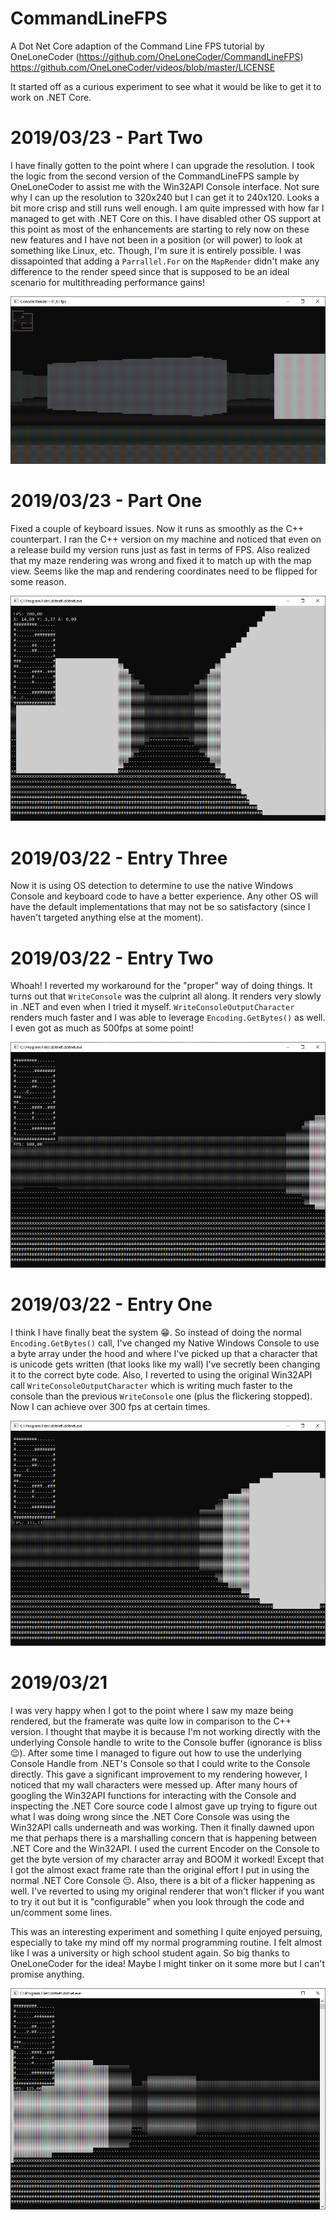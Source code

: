 # CommandLineFPS
A Dot Net Core adaption of the Command Line FPS tutorial by OneLoneCoder (https://github.com/OneLoneCoder/CommandLineFPS)
https://github.com/OneLoneCoder/videos/blob/master/LICENSE

It started off as a curious experiment to see what it would be like to get it to work on .NET Core.

# 2019/03/23 - Part Two
I have finally gotten to the point where I can upgrade the resolution. I took the logic from the second version of the CommandLineFPS
sample by OneLoneCoder to assist me with the Win32API Console interface.
Not sure why I can up the resolution to 320x240 but I can get it to 240x120.
Looks a bit more crisp and still runs well enough. I am quite impressed with how far I managed to get with .NET Core on this.
I have disabled other OS support at this point as most of the enhancements are starting to rely now on these new features and
I have not been in a position (or will power) to look at something like Linux, etc. Though, I'm sure it is entirely possible.
I was dissapointed that adding a `Parrallel.For` on the `MapRender` didn't make any difference to the render speed since that
is supposed to be an ideal scenario for multithreading performance gains!

![Screenshot](Screenshots/Screenshot5.png)

# 2019/03/23 - Part One
Fixed a couple of keyboard issues. Now it runs as smoothly as the C++ counterpart. I ran the C++ version on my machine and noticed that even
on a release build my version runs just as fast in terms of FPS. Also realized that my maze rendering was wrong and fixed it to match up with
the map view. Seems like the map and rendering coordinates need to be flipped for some reason.

![Screenshot](Screenshots/Screenshot4.png)

# 2019/03/22 - Entry Three
Now it is using OS detection to determine to use the native Windows Console and keyboard code to have a better experience.
Any other OS will have the default implementations that may not be so satisfactory (since I haven't targeted anything else at the moment).

# 2019/03/22 - Entry Two
Whoah! I reverted my workaround for the "proper" way of doing things. It turns out that `WriteConsole` was the culprint all along.
It renders very slowly in .NET and even when I tried it myself. `WriteConsoleOutputCharacter` renders much faster and I was able
to leverage `Encoding.GetBytes()` as well. I even got as much as 500fps at some point!

![Screenshot](Screenshots/Screenshot3.png)

# 2019/03/22 - Entry One
I think I have finally beat the system 😁. So instead of doing the normal `Encoding.GetBytes()` call, I've changed my Native Windows
Console to use a byte array under the hood and where I've picked up that a character that is unicode gets written (that looks like my wall)
I've secretly been changing it to the correct byte code. Also, I reverted to using the original Win32API call `WriteConsoleOutputCharacter`
which is writing much faster to the console than the previous `WriteConsole` one (plus the flickering stopped). Now I can achieve over 300 fps
at certain times.

![Screenshot](Screenshots/Screenshot2.png)

# 2019/03/21
I was very happy when I got to the point where I saw my maze being rendered, but the framerate was quite low
in comparison to the C++ version. I thought that maybe it is because I'm not working directly with the
underlying Console handle to write to the Console buffer (ignorance is bliss 😉).
After some time I managed to figure out how to use the underlying Console Handle from .NET's Console so that
I could write to the Console directly. This gave a significant improvement to my rendering however, I noticed
that my wall characters were messed up. After many hours of googling the Win32API functions for interacting
with the Console and inspecting the .NET Core source code I almost gave up trying to figure out what I was doing wrong
since the .NET Core Console was using the Win32API calls underneath and was working.
Then it finally dawned upon me that perhaps there is a marshalling concern that is happening between .NET Core and
the Win32API. I used the current Encoder on the Console to get the byte version of my character array and BOOM it worked!
Except that I got the almost exact frame rate than the original effort I put in using the normal .NET Core Console 😔.
Also, there is a bit of a flicker happening as well. I've reverted to using my original renderer that won't flicker if you want to try it out but it is "configurable" when you look through the code and un/comment some lines.

This was an interesting experiment and something I quite enjoyed persuing, especially to take my mind off my normal programming
routine. I felt almost like I was a university or high school student again. So big thanks to OneLoneCoder for the idea!
Maybe I might tinker on it some more but I can't promise anything.

![Screenshot](Screenshots/Screenshot.png)









